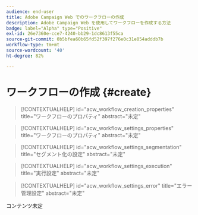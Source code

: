 ```yaml
---
audience: end-user
title: Adobe Campaign Web でのワークフローの作成
description: Adobe Campaign Web を使用してワークフローを作成する方法
badge: label="Alpha" type="Positive"
exl-id: 26e7360e-cce7-4240-bb29-1dc8613f55ca
source-git-commit: 0b5bfea60b65fd52f397f276e0c31e854adddb7b
workflow-type: tm+mt
source-wordcount: '40'
ht-degree: 82%

---
```



# ワークフローの作成 {#create}

>[!CONTEXTUALHELP]
>id="acw_workflow_creation_properties"
>title="ワークフローのプロパティ"
>abstract="未定"

>[!CONTEXTUALHELP]
>id="acw_workflow_settings_properties"
>title="ワークフローのプロパティ"
>abstract="未定"

>[!CONTEXTUALHELP]
>id="acw_workflow_settings_segmentation"
>title="セグメント化の設定"
>abstract="未定"

>[!CONTEXTUALHELP]
>id="acw_workflow_settings_execution"
>title="実行設定"
>abstract="未定"

>[!CONTEXTUALHELP]
>id="acw_workflow_settings_error"
>title="エラー管理設定"
>abstract="未定"

コンテンツ未定
